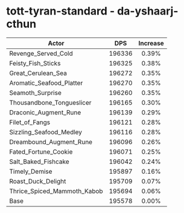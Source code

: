 # tott-tyran-standard - da-yshaarj-cthun
| Actor | DPS | Increase |
|---|:---:|:---:|
|Revenge_Served_Cold|196336|0.39%|
|Feisty_Fish_Sticks|196325|0.38%|
|Great_Cerulean_Sea|196272|0.35%|
|Aromatic_Seafood_Platter|196270|0.35%|
|Seamoth_Surprise|196260|0.35%|
|Thousandbone_Tongueslicer|196165|0.30%|
|Draconic_Augment_Rune|196139|0.29%|
|Filet_of_Fangs|196121|0.28%|
|Sizzling_Seafood_Medley|196116|0.28%|
|Dreambound_Augment_Rune|196096|0.26%|
|Fated_Fortune_Cookie|196071|0.25%|
|Salt_Baked_Fishcake|196042|0.24%|
|Timely_Demise|195897|0.16%|
|Roast_Duck_Delight|195709|0.07%|
|Thrice_Spiced_Mammoth_Kabob|195694|0.06%|
|Base|195578|0.00%|

